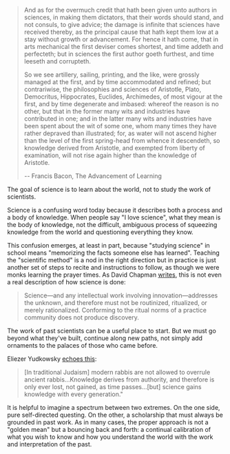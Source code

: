 > And as for the overmuch credit that hath been given unto authors in sciences, in making them dictators, that their words should stand, and not consuls, to give advice; the damage is infinite that sciences have received thereby, as the principal cause that hath kept them low at a stay without growth or advancement. For hence it hath come, that in arts mechanical the first deviser comes shortest, and time addeth and perfecteth; but in sciences the first author goeth furthest, and time leeseth and corrupteth.
> 
> So we see artillery, sailing, printing, and the like, were grossly managed at the first, and by time accommodated and refined; but contrariwise, the philosophies and sciences of Aristotle, Plato, Democritus, Hippocrates, Euclides, Archimedes, of most vigour at the first, and by time degenerate and imbased: whereof the reason is no other, but that in the former many wits and industries have contributed in one; and in the latter many wits and industries have been spent about the wit of some one, whom many times they have rather depraved than illustrated; for, as water will not ascend higher than the level of the first spring-head from whence it descendeth, so knowledge derived from Aristotle, and exempted from liberty of examination, will not rise again higher than the knowledge of Aristotle. 
> 
> -- Francis Bacon, The Advancement of Learning

The goal of science is to learn about the world, not to study the work of scientists.

Science is a confusing word today because it describes both a process and a body of knowledge. When people say "I love science", what they mean is the body of knowledge, not the difficult, ambiguous process of squeezing knowledge from the world and questioning everything they know.

This confusion emerges, at least in part, because "studying science" in school means "memorizing the facts someone else has learned". Teaching the "scientific method" is a nod in the right direction but in practice is just another set of steps to recite and instructions to follow, as though we were monks learning the prayer times. As David Chapman [writes](https://meaningness.com/metablog/upgrade-your-cargo-cult#nomethod), this is not even a real description of how science is done:
> Science—and any intellectual work involving innovation—addresses the unknown, and therefore must not be routinized, ritualized, or merely rationalized. Conforming to the ritual norms of a practice community does not produce discovery.

The work of past scientists can be a useful place to start. But we must go beyond what they've built, continue along new paths, not simply add ornaments to the palaces of those who came before.

Eliezer Yudkowsky [echoes this](https://www.lesswrong.com/posts/DoLQN5ryZ9XkZjq5h/tsuyoku-naritai-i-want-to-become-stronger):
> [In traditional Judaism] modern rabbis are not allowed to overrule ancient rabbis...Knowledge derives from authority, and therefore is only ever lost, not gained, as time passes...[but] science gains knowledge with every generation."

It is helpful to imagine a spectrum between two extremes. On the one side, pure self-directed questing. On the other, a scholarship that must always be grounded in past work. As in many cases, the proper approach is not a "golden mean" but a bouncing back and forth: a continual calibration of what you wish to know and how you understand the world with the work and interpretation of the past.
